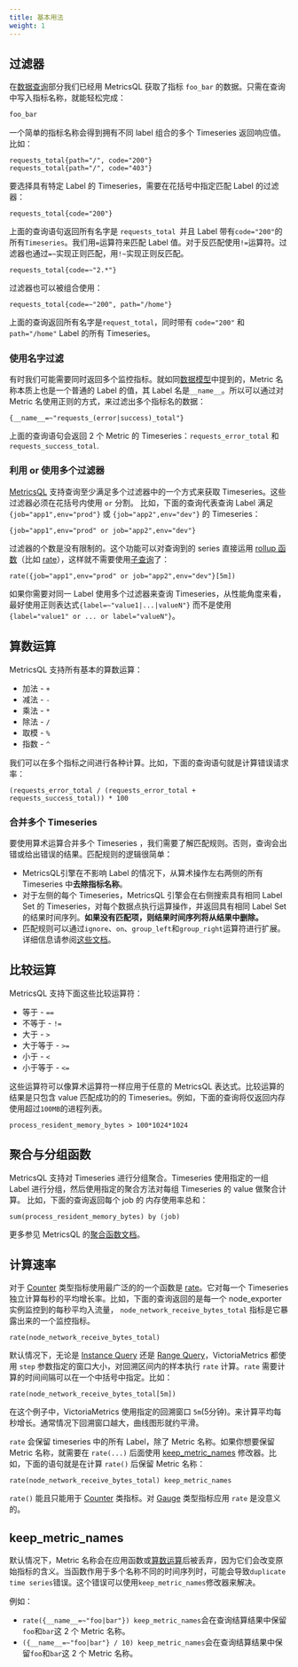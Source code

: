 ```yaml
---
title: 基本用法
weight: 1
---
```


## 过滤器
在[数据查询](https://www.yuque.com/icloudfly/xs51ky/onpelg16wg77xin6)部分我们已经用 MetricsQL 获取了指标 `foo_bar` 的数据。只需在查询中写入指标名称，就能轻松完成：

```sql
foo_bar
```

一个简单的指标名称会得到拥有不同 label 组合的多个 Timeseries 返回响应值。比如：

```plsql
requests_total{path="/", code="200"} 
requests_total{path="/", code="403"}
```

要选择具有特定 Label 的 Timeseries，需要在花括号中指定匹配 Label 的过滤器：

```plsql
requests_total{code="200"}
```

上面的查询语句返回所有名字是 `requests_total `并且 Label 带有`code="200"`的所有`Timeseries`。我们用`=`运算符来匹配 Label 值。对于反匹配使用`!=`运算符。过滤器也通过`=~`实现正则匹配，用`!~`实现正则反匹配。

```plsql
requests_total{code=~"2.*"}
```

过滤器也可以被组合使用：

```plsql
requests_total{code=~"200", path="/home"}
```

上面的查询返回所有名字是`request_total`，同时带有 `code="200"` 和 `path="/home"` Label 的所有 Timeseries。

### 使用名字过滤
有时我们可能需要同时返回多个监控指标。就如同[数据模型](https://www.yuque.com/icloudfly/xs51ky/usya0z8utkby2rog)中提到的，Metric 名称本质上也是一个普通的 Label 的值，其 Label 名是`__name__`。所以可以通过对 Metric 名使用正则的方式，来过滤出多个指标名的数据：

```plsql
{__name__=~"requests_(error|success)_total"}
```

上面的查询语句会返回 2 个 Metric 的 Timeseries：`requests_error_total` 和`requests_success_total`.

### 利用 or 使用多个过滤器
[MetricsQL](https://docs.victoriametrics.com/MetricsQL.html) 支持查询至少满足多个过滤器中的一个方式来获取 Timeseries。这些过滤器必须在花括号内使用 `or` 分割。 比如，下面的查询代表查询 Label 满足 `{job="app1",env="prod"}` 或 `{job="app2",env="dev"}` 的 Timeseries：

```plsql
{job="app1",env="prod" or job="app2",env="dev"}
```

过滤器的个数是没有限制的。这个功能可以对查询到的 series 直接运用 [rollup 函数](https://www.yuque.com/icloudfly/xs51ky/wxvn5kgfgqsp68bl)（比如 [rate](https://www.yuque.com/icloudfly/xs51ky/wxvn5kgfgqsp68bl#RipcU)），这样就不需要使用[子查询](https://docs.victoriametrics.com/MetricsQL.html#subqueries)了：

```plsql
rate({job="app1",env="prod" or job="app2",env="dev"}[5m])
```

如果你需要对同一 Label 使用多个过滤器来查询 Timeseries，从性能角度来看，最好使用正则表达式`{label=~"value1|...|valueN"}` 而不是使用`{label="value1" or ... or label="valueN"}`。

## 算数运算
MetricsQL 支持所有基本的算数运算：

+ 加法 - `+`
+ 减法 - `-`
+ 乘法 - `*`
+ 除法 - `/`
+ 取模 - `%`
+ 指数 - `^`

我们可以在多个指标之间进行各种计算。比如，下面的查询语句就是计算错误请求率：

```plsql
(requests_error_total / (requests_error_total + requests_success_total)) * 100
```

### 合并多个 Timeseries
要使用算术运算合并多个 Timeseries ，我们需要了解匹配规则。否则，查询会出错或给出错误的结果。匹配规则的逻辑很简单：

+ MetricsQL引擎在不影响 Label 的情况下，从算术操作左右两侧的所有 Timeseries 中**去除指标名称**。
+ 对于左侧的每个 Timeseries，MetricsQL 引擎会在右侧搜索具有相同 Label Set 的 Timeseries，对每个数据点执行运算操作，并返回具有相同 Label Set 的结果时间序列。**如果没有匹配项，则结果时间序列将从结果中删除。**
+ 匹配规则可以通过`ignore`、`on`、`group_left`和`group_right`运算符进行扩展。详细信息请参阅[这些文档](https://prometheus.io/docs/prometheus/latest/querying/operators/#vector-matching)。

## 比较运算
MetricsQL 支持下面这些比较运算符：

+ 等于 - `==`
+ 不等于 - `!=`
+ 大于 - `>`
+ 大于等于 - `>=`
+ 小于 - `<`
+ 小于等于 - `<=`

这些运算符可以像算术运算符一样应用于任意的 MetricsQL 表达式。比较运算的结果是只包含 value 匹配成功的的 Timeseries。例如，下面的查询将仅返回内存使用超过`100MB`的进程列表。

```plsql
process_resident_memory_bytes > 100*1024*1024
```

## 聚合与分组函数
MetricsQL 支持对 Timeseries 进行分组聚合。Timeseries 使用指定的一组 Label 进行分组，然后使用指定的聚合方法对每组 Timeseries 的 value 做聚合计算。 比如，下面的查询返回每个 job 的 内存使用率总和：

```plsql
sum(process_resident_memory_bytes) by (job)
```

更多参见 MetricsQL 的[聚合函数文档](https://docs.victoriametrics.com/MetricsQL.html#aggregate-functions)。

## 计算速率
对于 [Counter](https://www.victoriametrics.com.cn/victoriametrics/he-xin-gai-nian#counter-ji-shu-qi) 类型指标使用最广泛的的一个函数是 [rate](https://docs.victoriametrics.com/MetricsQL.html#rate)。它对每一个 Timeseries 独立计算每秒的平均增长率。比如，下面的查询返回的是每一个 node_exporter 实例监控到的每秒平均入流量， `node_network_receive_bytes_total` 指标是它暴露出来的一个监控指标。

```plsql
rate(node_network_receive_bytes_total)
```

默认情况下，无论是 [Instance Query](https://www.victoriametrics.com.cn/victoriametrics/shu-ju-cha-xun#instant-query) 还是 [Range Query](https://www.victoriametrics.com.cn/victoriametrics/shu-ju-cha-xun#range-query-fan-wei-cha-xun)，VictoriaMetrics 都使用 `step` 参数指定的窗口大小，对回溯区间内的样本执行 `rate` 计算。`rate` 需要计算的时间间隔可以在一个中括号中指定。比如：

```plsql
rate(node_network_receive_bytes_total[5m])
```

在这个例子中，VictoriaMetrics 使用指定的回溯窗口 `5m`(5分钟)。来计算平均每秒增长。通常情况下回溯窗口越大，曲线图形就约平滑。

`rate` 会保留 timeseries 中的所有 Label，除了 Metric 名称。如果你想要保留 Metric 名称，就需要在 `rate(...)` 后面使用 [keep_metric_names](https://docs.victoriametrics.com/MetricsQL.html#keep_metric_names) 修改器。比如，下面的语句就是在计算 `rate()` 后保留 Metric 名称：

```plain
rate(node_network_receive_bytes_total) keep_metric_names
```

`rate()` 能且只能用于 [Counter](https://www.victoriametrics.com.cn/victoriametrics/he-xin-gai-nian#counter-ji-shu-qi) 类指标。对 [Gauge](https://www.victoriametrics.com.cn/victoriametrics/he-xin-gai-nian#gauge-yi-biao) 类型指标应用 `rate` 是没意义的。

## keep_metric_names
默认情况下，Metric 名称会在应用函数或[算数运算](#suan-shu-yun-suan)后被丢弃，因为它们会改变原始指标的含义。当函数作用于多个名称不同的时间序列时，可能会导致`duplicate time series`错误。这个错误可以使用`keep_metric_names`修改器来解决。

例如：

+ `rate({__name__=~"foo|bar"}) keep_metric_names`会在查询结算结果中保留`foo`和`bar`这 2 个 Metric 名称。
+ `({__name__=~"foo|bar"} / 10) keep_metric_names`会在查询结算结果中保留`foo`和`bar`这 2 个 Metric 名称。

